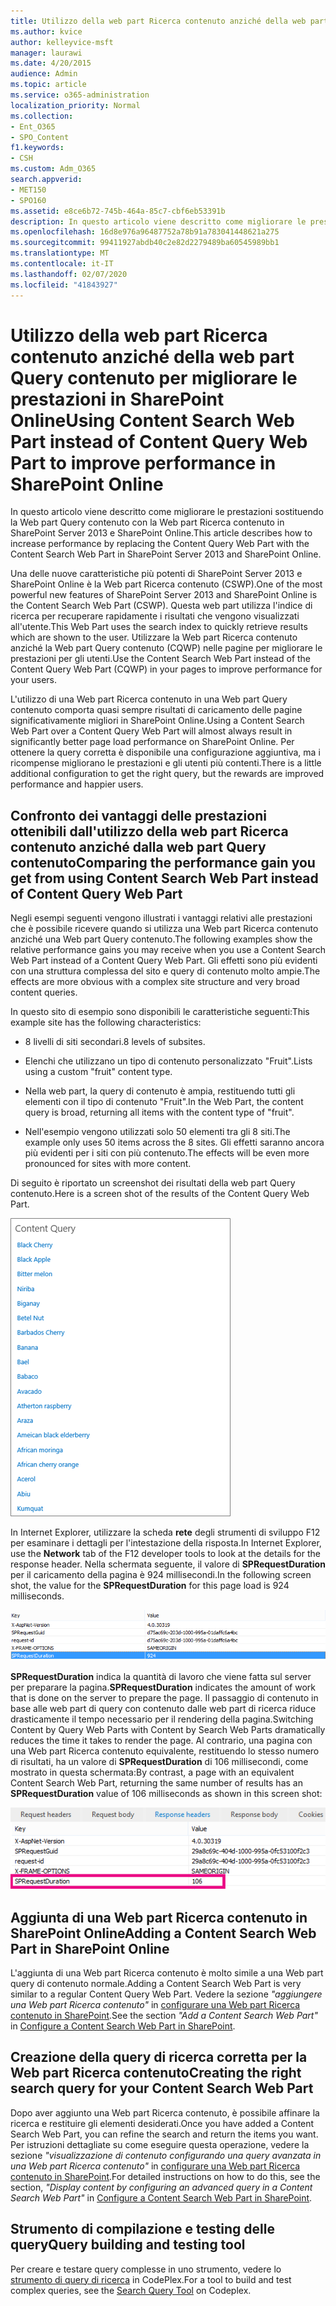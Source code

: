 ```yaml
---
title: Utilizzo della web part Ricerca contenuto anziché della web part Query contenuto per migliorare le prestazioni in SharePoint Online
ms.author: kvice
author: kelleyvice-msft
manager: laurawi
ms.date: 4/20/2015
audience: Admin
ms.topic: article
ms.service: o365-administration
localization_priority: Normal
ms.collection:
- Ent_O365
- SPO_Content
f1.keywords:
- CSH
ms.custom: Adm_O365
search.appverid:
- MET150
- SPO160
ms.assetid: e8ce6b72-745b-464a-85c7-cbf6eb53391b
description: In questo articolo viene descritto come migliorare le prestazioni sostituendo la Web part Query contenuto con la Web part Ricerca contenuto in SharePoint Server 2013 e SharePoint Online.
ms.openlocfilehash: 16d8e976a96487752a78b91a783041448621a275
ms.sourcegitcommit: 99411927abdb40c2e82d2279489ba60545989bb1
ms.translationtype: MT
ms.contentlocale: it-IT
ms.lasthandoff: 02/07/2020
ms.locfileid: "41843927"
---
```

# <a name="using-content-search-web-part-instead-of-content-query-web-part-to-improve-performance-in-sharepoint-online"></a><span data-ttu-id="29ea1-103">Utilizzo della web part Ricerca contenuto anziché della web part Query contenuto per migliorare le prestazioni in SharePoint Online</span><span class="sxs-lookup"><span data-stu-id="29ea1-103">Using Content Search Web Part instead of Content Query Web Part to improve performance in SharePoint Online</span></span>

<span data-ttu-id="29ea1-104">In questo articolo viene descritto come migliorare le prestazioni sostituendo la Web part Query contenuto con la Web part Ricerca contenuto in SharePoint Server 2013 e SharePoint Online.</span><span class="sxs-lookup"><span data-stu-id="29ea1-104">This article describes how to increase performance by replacing the Content Query Web Part with the Content Search Web Part in SharePoint Server 2013 and SharePoint Online.</span></span>
  
<span data-ttu-id="29ea1-105">Una delle nuove caratteristiche più potenti di SharePoint Server 2013 e SharePoint Online è la Web part Ricerca contenuto (CSWP).</span><span class="sxs-lookup"><span data-stu-id="29ea1-105">One of the most powerful new features of SharePoint Server 2013 and SharePoint Online is the Content Search Web Part (CSWP).</span></span> <span data-ttu-id="29ea1-106">Questa web part utilizza l'indice di ricerca per recuperare rapidamente i risultati che vengono visualizzati all'utente.</span><span class="sxs-lookup"><span data-stu-id="29ea1-106">This Web Part uses the search index to quickly retrieve results which are shown to the user.</span></span> <span data-ttu-id="29ea1-107">Utilizzare la Web part Ricerca contenuto anziché la Web part Query contenuto (CQWP) nelle pagine per migliorare le prestazioni per gli utenti.</span><span class="sxs-lookup"><span data-stu-id="29ea1-107">Use the Content Search Web Part instead of the Content Query Web Part (CQWP) in your pages to improve performance for your users.</span></span>
  
<span data-ttu-id="29ea1-108">L'utilizzo di una Web part Ricerca contenuto in una Web part Query contenuto comporta quasi sempre risultati di caricamento delle pagine significativamente migliori in SharePoint Online.</span><span class="sxs-lookup"><span data-stu-id="29ea1-108">Using a Content Search Web Part over a Content Query Web Part will almost always result in significantly better page load performance on SharePoint Online.</span></span> <span data-ttu-id="29ea1-109">Per ottenere la query corretta è disponibile una configurazione aggiuntiva, ma i ricompense migliorano le prestazioni e gli utenti più contenti.</span><span class="sxs-lookup"><span data-stu-id="29ea1-109">There is a little additional configuration to get the right query, but the rewards are improved performance and happier users.</span></span>
  
## <a name="comparing-the-performance-gain-you-get-from-using-content-search-web-part-instead-of-content-query-web-part"></a><span data-ttu-id="29ea1-110">Confronto dei vantaggi delle prestazioni ottenibili dall'utilizzo della web part Ricerca contenuto anziché dalla web part Query contenuto</span><span class="sxs-lookup"><span data-stu-id="29ea1-110">Comparing the performance gain you get from using Content Search Web Part instead of Content Query Web Part</span></span>

<span data-ttu-id="29ea1-111">Negli esempi seguenti vengono illustrati i vantaggi relativi alle prestazioni che è possibile ricevere quando si utilizza una Web part Ricerca contenuto anziché una Web part Query contenuto.</span><span class="sxs-lookup"><span data-stu-id="29ea1-111">The following examples show the relative performance gains you may receive when you use a Content Search Web Part instead of a Content Query Web Part.</span></span> <span data-ttu-id="29ea1-112">Gli effetti sono più evidenti con una struttura complessa del sito e query di contenuto molto ampie.</span><span class="sxs-lookup"><span data-stu-id="29ea1-112">The effects are more obvious with a complex site structure and very broad content queries.</span></span>
  
<span data-ttu-id="29ea1-113">In questo sito di esempio sono disponibili le caratteristiche seguenti:</span><span class="sxs-lookup"><span data-stu-id="29ea1-113">This example site has the following characteristics:</span></span>
  
- <span data-ttu-id="29ea1-114">8 livelli di siti secondari.</span><span class="sxs-lookup"><span data-stu-id="29ea1-114">8 levels of subsites.</span></span>
    
- <span data-ttu-id="29ea1-115">Elenchi che utilizzano un tipo di contenuto personalizzato "Fruit".</span><span class="sxs-lookup"><span data-stu-id="29ea1-115">Lists using a custom "fruit" content type.</span></span>
    
- <span data-ttu-id="29ea1-116">Nella web part, la query di contenuto è ampia, restituendo tutti gli elementi con il tipo di contenuto "Fruit".</span><span class="sxs-lookup"><span data-stu-id="29ea1-116">In the Web Part, the content query is broad, returning all items with the content type of "fruit".</span></span>
    
- <span data-ttu-id="29ea1-117">Nell'esempio vengono utilizzati solo 50 elementi tra gli 8 siti.</span><span class="sxs-lookup"><span data-stu-id="29ea1-117">The example only uses 50 items across the 8 sites.</span></span> <span data-ttu-id="29ea1-118">Gli effetti saranno ancora più evidenti per i siti con più contenuto.</span><span class="sxs-lookup"><span data-stu-id="29ea1-118">The effects will be even more pronounced for sites with more content.</span></span>
    
<span data-ttu-id="29ea1-119">Di seguito è riportato un screenshot dei risultati della web part Query contenuto.</span><span class="sxs-lookup"><span data-stu-id="29ea1-119">Here is a screen shot of the results of the Content Query Web Part.</span></span>
  
![Grafico con la query contenuto della web part](media/b3d41f20-dfe5-46ed-9c0a-31057e82de33.png)
  
<span data-ttu-id="29ea1-121">In Internet Explorer, utilizzare la scheda **rete** degli strumenti di sviluppo F12 per esaminare i dettagli per l'intestazione della risposta.</span><span class="sxs-lookup"><span data-stu-id="29ea1-121">In Internet Explorer, use the **Network** tab of the F12 developer tools to look at the details for the response header.</span></span> <span data-ttu-id="29ea1-122">Nella schermata seguente, il valore di **SPRequestDuration** per il caricamento della pagina è 924 millisecondi.</span><span class="sxs-lookup"><span data-stu-id="29ea1-122">In the following screen shot, the value for the **SPRequestDuration** for this page load is 924 milliseconds.</span></span> 
  
![Schermata durata della richiesta di 924](media/343571f2-a249-4de2-bc11-2cee93498aea.png)
  
 <span data-ttu-id="29ea1-124">**SPRequestDuration** indica la quantità di lavoro che viene fatta sul server per preparare la pagina.</span><span class="sxs-lookup"><span data-stu-id="29ea1-124">**SPRequestDuration** indicates the amount of work that is done on the server to prepare the page.</span></span> <span data-ttu-id="29ea1-125">Il passaggio di contenuto in base alle web part di query con contenuto dalle web part di ricerca riduce drasticamente il tempo necessario per il rendering della pagina.</span><span class="sxs-lookup"><span data-stu-id="29ea1-125">Switching Content by Query Web Parts with Content by Search Web Parts dramatically reduces the time it takes to render the page.</span></span> <span data-ttu-id="29ea1-126">Al contrario, una pagina con una Web part Ricerca contenuto equivalente, restituendo lo stesso numero di risultati, ha un valore di **SPRequestDuration** di 106 millisecondi, come mostrato in questa schermata:</span><span class="sxs-lookup"><span data-stu-id="29ea1-126">By contrast, a page with an equivalent Content Search Web Part, returning the same number of results has an **SPRequestDuration** value of 106 milliseconds as shown in this screen shot:</span></span> 
  
![Schermata durata della richiesta di 106](media/b46387ac-660d-4e5e-a11c-cc430e912962.png)
  
## <a name="adding-a-content-search-web-part-in-sharepoint-online"></a><span data-ttu-id="29ea1-128">Aggiunta di una Web part Ricerca contenuto in SharePoint Online</span><span class="sxs-lookup"><span data-stu-id="29ea1-128">Adding a Content Search Web Part in SharePoint Online</span></span>

<span data-ttu-id="29ea1-129">L'aggiunta di una Web part Ricerca contenuto è molto simile a una Web part query di contenuto normale.</span><span class="sxs-lookup"><span data-stu-id="29ea1-129">Adding a Content Search Web Part is very similar to a regular Content Query Web Part.</span></span> <span data-ttu-id="29ea1-130">Vedere la sezione *"aggiungere una Web part Ricerca contenuto"* in [configurare una Web part Ricerca contenuto in SharePoint](https://support.office.com/article/Configure-a-Content-Search-Web-Part-in-SharePoint-0dc16de1-dbe4-462b-babb-bf8338c36c9a).</span><span class="sxs-lookup"><span data-stu-id="29ea1-130">See the section  *"Add a Content Search Web Part"*  in [Configure a Content Search Web Part in SharePoint](https://support.office.com/article/Configure-a-Content-Search-Web-Part-in-SharePoint-0dc16de1-dbe4-462b-babb-bf8338c36c9a).</span></span>
  
## <a name="creating-the-right-search-query-for-your-content-search-web-part"></a><span data-ttu-id="29ea1-131">Creazione della query di ricerca corretta per la Web part Ricerca contenuto</span><span class="sxs-lookup"><span data-stu-id="29ea1-131">Creating the right search query for your Content Search Web Part</span></span>

<span data-ttu-id="29ea1-132">Dopo aver aggiunto una Web part Ricerca contenuto, è possibile affinare la ricerca e restituire gli elementi desiderati.</span><span class="sxs-lookup"><span data-stu-id="29ea1-132">Once you have added a Content Search Web Part, you can refine the search and return the items you want.</span></span> <span data-ttu-id="29ea1-133">Per istruzioni dettagliate su come eseguire questa operazione, vedere la sezione *"visualizzazione di contenuto configurando una query avanzata in una Web part Ricerca contenuto"* in [configurare una Web part Ricerca contenuto in SharePoint](https://support.office.com/article/Configure-a-Content-Search-Web-Part-in-SharePoint-0dc16de1-dbe4-462b-babb-bf8338c36c9a).</span><span class="sxs-lookup"><span data-stu-id="29ea1-133">For detailed instructions on how to do this, see the section,  *"Display content by configuring an advanced query in a Content Search Web Part"*  in [Configure a Content Search Web Part in SharePoint](https://support.office.com/article/Configure-a-Content-Search-Web-Part-in-SharePoint-0dc16de1-dbe4-462b-babb-bf8338c36c9a).</span></span>
  
## <a name="query-building-and-testing-tool"></a><span data-ttu-id="29ea1-134">Strumento di compilazione e testing delle query</span><span class="sxs-lookup"><span data-stu-id="29ea1-134">Query building and testing tool</span></span>

<span data-ttu-id="29ea1-135">Per creare e testare query complesse in uno strumento, vedere lo [strumento di query di ricerca](https://sp2013searchtool.codeplex.com/) in CodePlex.</span><span class="sxs-lookup"><span data-stu-id="29ea1-135">For a tool to build and test complex queries, see the [Search Query Tool](https://sp2013searchtool.codeplex.com/) on Codeplex.</span></span> 
  

